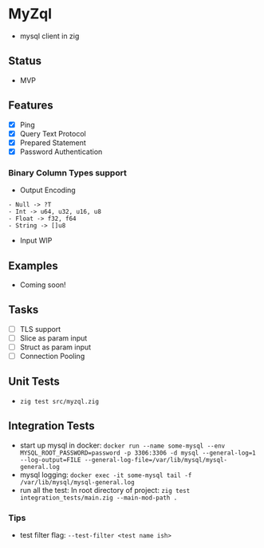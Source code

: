 # MyZql
- mysql client in zig

## Status
- MVP

## Features
- [x] Ping
- [x] Query Text Protocol
- [x] Prepared Statement
- [x] Password Authentication

### Binary Column Types support
- Output Encoding
```
- Null -> ?T
- Int -> u64, u32, u16, u8
- Float -> f32, f64
- String -> []u8
```
- Input
WIP

## Examples
- Coming soon!

## Tasks
- [ ] TLS support
- [ ] Slice as param input
- [ ] Struct as param input
- [ ] Connection Pooling

## Unit Tests
- `zig test src/myzql.zig`

## Integration Tests
- start up mysql in docker: `docker run --name some-mysql --env MYSQL_ROOT_PASSWORD=password -p 3306:3306 -d mysql --general-log=1 --log-output=FILE --general-log-file=/var/lib/mysql/mysql-general.log`
- mysql logging: `docker exec -it some-mysql tail -f /var/lib/mysql/mysql-general.log`
- run all the test: In root directory of project: `zig test integration_tests/main.zig --main-mod-path .`

### Tips
- test filter flag: `--test-filter <test name ish>`
